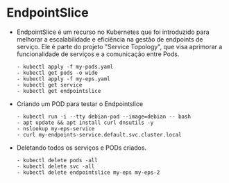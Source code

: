 # EndpointSlice

- EndpointSlice é um recurso no Kubernetes que foi introduzido para melhorar a escalabilidade e eficiência na gestão de endpoints de serviço. Ele é parte do projeto "Service Topology", que visa aprimorar a funcionalidade de serviços e a comunicação entre Pods. 

      - kubectl apply -f my-pods.yaml
      - kubectl get pods -o wide
      - kubectl apply -f my-eps.yaml
      - kubectl get service
      - kubectl get endpointslice

- Criando um POD para testar o Endpointslice

      - kubectl run -i --tty debian-pod --image=debian -- bash
      - apt update && apt install curl dnsutils -y
      - nslookup my-eps-service
      - curl my-endpoints-service.default.svc.cluster.local

- Deletando todos os serviços e PODs criados.

      - kubectl delete pods -all
      - kubectl delete svc -all
      - kubectl delete endpointslice my-eps my-eps-2

